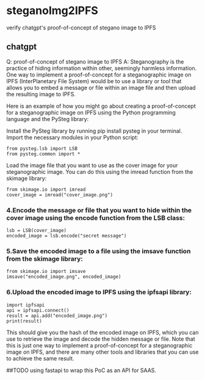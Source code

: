 # steganoImg2IPFS
verify chatgpt's  proof-of-concept  of stegano image to IPFS

## chatgpt 
Q:
proof-of-concept  of stegano image to IPFS
A:
Steganography is the practice of hiding information within other, seemingly harmless information. One way to implement a proof-of-concept for a steganographic image on IPFS (InterPlanetary File System) would be to use a library or tool that allows you to embed a message or file within an image file and then upload the resulting image to IPFS.


Here is an example of how you might go about creating a proof-of-concept for a steganographic image on IPFS using the Python programming language and the PySteg library:

Install the PySteg library by running pip install pysteg in your terminal.
Import the necessary modules in your Python script:
```
from pysteg.lsb import LSB
from pysteg.common import *

```
Load the image file that you want to use as the cover image for your steganographic image. You can do this using the imread function from the skimage library:
```
from skimage.io import imread
cover_image = imread("cover_image.png")

```

### 4.Encode the message or file that you want to hide within the cover image using the encode function from the LSB class:
```
lsb = LSB(cover_image)
encoded_image = lsb.encode("secret message")

```
### 5.Save the encoded image to a file using the imsave function from the skimage library:

```
from skimage.io import imsave
imsave("encoded_image.png", encoded_image)

```

### 6.Upload the encoded image to IPFS using the ipfsapi library:

```
import ipfsapi
api = ipfsapi.connect()
result = api.add("encoded_image.png")
print(result)

```

This should give you the hash of the encoded image on IPFS, which you can use to retrieve the image and decode the hidden message or file. Note that this is just one way to implement a proof-of-concept for a steganographic image on IPFS, and there are many other tools and libraries that you can use to achieve the same result.

##TODO
using fastapi to wrap this PoC as an API for SAAS. 
